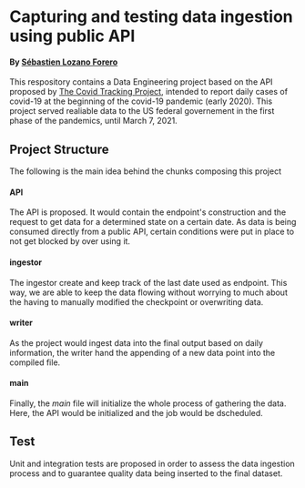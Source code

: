 # Capturing and testing data ingestion using public API 
#### By [Sébastien Lozano Forero](https://www.linkedin.com/in/sebastienlozanoforero/)

This respository contains a Data Engineering project based on the API proposed by [The Covid Tracking Project](https://covidtracking.com/), intended to report daily cases of covid-19 at the beginning of the covid-19 pandemic (early 2020). This project served realiable data to the US federal governement in the first phase of the pandemics, until March 7, 2021. 

## Project Structure

The following is the main idea behind the chunks composing this project
#### API
The API is proposed. It would contain the endpoint's construction and the request to get data for a determined state on a certain date. As data is being consumed directly from a public API, certain conditions were put in place to not get blocked by over using it.
#### ingestor
The ingestor create and keep track of the last date used as endpoint. This way, we are able to keep the data flowing without worrying to much about the having to manually modified the checkpoint or overwriting data. 

#### writer
As the project would ingest data into the final output based on daily information, the writer hand the appending of a new data point into the compiled file. 
#### main
Finally, the *main* file will initialize the whole process of gathering the data. Here, the API would be initialized and the job would be dscheduled. 

## Test 

Unit and integration tests are proposed in order to assess the data ingestion process and to guarantee quality data being inserted to the final dataset. 